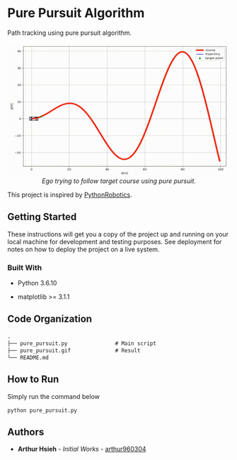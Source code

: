 # Pure Pursuit Algorithm

Path tracking using pure pursuit algorithm.

<p align="center">
  <img width="600" height="300" src="https://github.com/arthur960304/pure-pursuit/blob/main/pure_pursuit.gif"/><br/>
  <em>Ego trying to follow target course using pure pursuit.</em>
</p>

This project is inspired by [PythonRobotics](https://github.com/AtsushiSakai/PythonRobotics).

## Getting Started

These instructions will get you a copy of the project up and running on your local machine for development and testing purposes. See deployment for notes on how to deploy the project on a live system.

### Built With

* Python 3.6.10

* matplotlib >= 3.1.1

## Code Organization

```
.
├── pure_pursuit.py               # Main script
├── pure_pursuit.gif              # Result
└── README.md
```

## How to Run

Simply run the command below

```
python pure_pursuit.py
```

## Authors

* **Arthur Hsieh** - <i>Initial Works</i> - [arthur960304](https://github.com/arthur960304)
